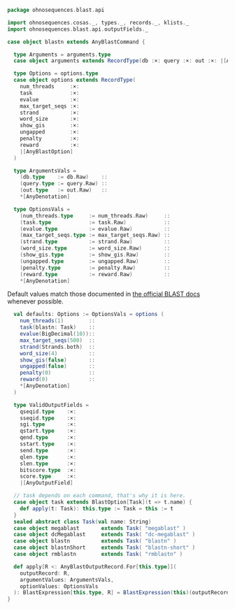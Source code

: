
```scala
package ohnosequences.blast.api

import ohnosequences.cosas._, types._, records._, klists._
import ohnosequences.blast.api.outputFields._

case object blastn extends AnyBlastCommand {

  type Arguments = arguments.type
  case object arguments extends RecordType(db :×: query :×: out :×: |[AnyBlastOption])

  type Options = options.type
  case object options extends RecordType(
    num_threads     :×:
    task            :×:
    evalue          :×:
    max_target_seqs :×:
    strand          :×:
    word_size       :×:
    show_gis        :×:
    ungapped        :×:
    penalty         :×:
    reward          :×:
    |[AnyBlastOption]
  )

  type ArgumentsVals =
    (db.type    := db.Raw)    ::
    (query.type := query.Raw) ::
    (out.type   := out.Raw)   ::
    *[AnyDenotation]

  type OptionsVals =
    (num_threads.type     := num_threads.Raw)     ::
    (task.type            := task.Raw)            ::
    (evalue.type          := evalue.Raw)          ::
    (max_target_seqs.type := max_target_seqs.Raw) ::
    (strand.type          := strand.Raw)          ::
    (word_size.type       := word_size.Raw)       ::
    (show_gis.type        := show_gis.Raw)        ::
    (ungapped.type        := ungapped.Raw)        ::
    (penalty.type         := penalty.Raw)         ::
    (reward.type          := reward.Raw)          ::
    *[AnyDenotation]
```

Default values match those documented in [the official BLAST docs](http://www.ncbi.nlm.nih.gov/books/NBK279675/) whenever possible.

```scala
  val defaults: Options := OptionsVals = options (
    num_threads(1)        ::
    task(blastn: Task)    ::
    evalue(BigDecimal(10))::
    max_target_seqs(500)  ::
    strand(Strands.both)  ::
    word_size(4)          ::
    show_gis(false)       ::
    ungapped(false)       ::
    penalty(0)            ::
    reward(0)             ::
    *[AnyDenotation]
  )

  type ValidOutputFields =
    qseqid.type    :×:
    sseqid.type    :×:
    sgi.type       :×:
    qstart.type    :×:
    qend.type      :×:
    sstart.type    :×:
    send.type      :×:
    qlen.type      :×:
    slen.type      :×:
    bitscore.type  :×:
    score.type     :×:
    |[AnyOutputField]

  // task depends on each command, that's why it is here.
  case object task extends BlastOption[Task](t => t.name) {
    def apply(t: Task): this.type := Task = this := t
  }
  sealed abstract class Task(val name: String)
  case object megablast       extends Task( "megablast" )
  case object dcMegablast     extends Task( "dc-megablast" )
  case object blastn          extends Task( "blastn" )
  case object blastnShort     extends Task( "blastn-short" )
  case object rmblastn        extends Task( "rmblastn" )

  def apply[R <: AnyBlastOutputRecord.For[this.type]](
    outputRecord: R,
    argumentValues: ArgumentsVals,
    optionValues: OptionsVals
  ): BlastExpression[this.type, R] = BlastExpression(this)(outputRecord, argumentValues, optionValues)
}

```




[test/scala/CommandGeneration.scala]: ../../../../test/scala/CommandGeneration.scala.md
[test/scala/OutputParsing.scala]: ../../../../test/scala/OutputParsing.scala.md
[test/scala/OutputFieldsSpecification.scala]: ../../../../test/scala/OutputFieldsSpecification.scala.md
[main/scala/api/outputFields.scala]: ../outputFields.scala.md
[main/scala/api/options.scala]: ../options.scala.md
[main/scala/api/package.scala]: ../package.scala.md
[main/scala/api/expressions.scala]: ../expressions.scala.md
[main/scala/api/commands/blastn.scala]: blastn.scala.md
[main/scala/api/commands/blastp.scala]: blastp.scala.md
[main/scala/api/commands/tblastx.scala]: tblastx.scala.md
[main/scala/api/commands/tblastn.scala]: tblastn.scala.md
[main/scala/api/commands/blastx.scala]: blastx.scala.md
[main/scala/api/commands/makeblastdb.scala]: makeblastdb.scala.md